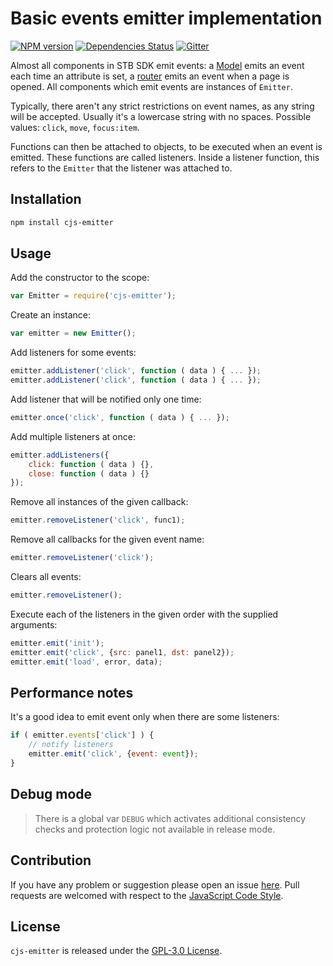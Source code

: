 Basic events emitter implementation
===================================

[![NPM version](https://img.shields.io/npm/v/cjs-emitter.svg?style=flat-square)](https://www.npmjs.com/package/cjs-emitter)
[![Dependencies Status](https://img.shields.io/david/cjssdk/emitter.svg?style=flat-square)](https://david-dm.org/cjssdk/emitter)
[![Gitter](https://img.shields.io/badge/gitter-join%20chat-blue.svg?style=flat-square)](https://gitter.im/DarkPark/cjssdk)


Almost all components in STB SDK emit events: a [Model](https://github.com/cjssdk/model) emits an event each time an attribute is set, a [router](https://github.com/stbsdk/router) emits an event when a page is opened.
All components which emit events are instances of `Emitter`.

Typically, there aren't any strict restrictions on event names, as any string will be accepted. Usually it's a lowercase string with no spaces. Possible values: `click`, `move`, `focus:item`.

Functions can then be attached to objects, to be executed when an event is emitted. These functions are called listeners. Inside a listener function, this refers to the `Emitter` that the listener was attached to.


## Installation

```bash
npm install cjs-emitter
```


## Usage

Add the constructor to the scope:

```js
var Emitter = require('cjs-emitter');
```

Create an instance:

```js
var emitter = new Emitter();
```

Add listeners for some events:

```js
emitter.addListener('click', function ( data ) { ... });
emitter.addListener('click', function ( data ) { ... });
```

Add listener that will be notified only one time:

```js
emitter.once('click', function ( data ) { ... });
```

Add multiple listeners at once:

```js
emitter.addListeners({
    click: function ( data ) {},
    close: function ( data ) {}
});
```

Remove all instances of the given callback:

```js
emitter.removeListener('click', func1);
```

Remove all callbacks for the given event name:

```js
emitter.removeListener('click');
```

Clears all events:

```js
emitter.removeListener();
```

Execute each of the listeners in the given order with the supplied arguments:

```js
emitter.emit('init');
emitter.emit('click', {src: panel1, dst: panel2});
emitter.emit('load', error, data);
```


## Performance notes

It's a good idea to emit event only when there are some listeners:

```js
if ( emitter.events['click'] ) {
	// notify listeners
    emitter.emit('click', {event: event});
}
```


## Debug mode

> There is a global var `DEBUG` which activates additional consistency checks and protection logic not available in release mode.


## Contribution

If you have any problem or suggestion please open an issue [here](https://github.com/cjssdk/emitter/issues).
Pull requests are welcomed with respect to the [JavaScript Code Style](https://github.com/DarkPark/jscs).


## License

`cjs-emitter` is released under the [GPL-3.0 License](http://opensource.org/licenses/GPL-3.0).
